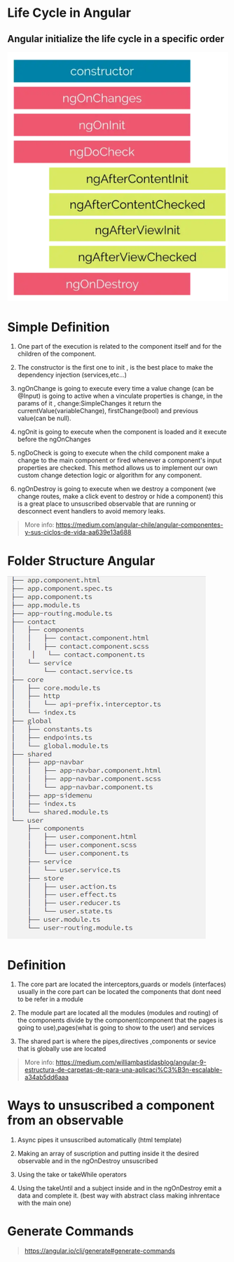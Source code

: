 # Life Cycle in Angular

## Angular initialize the life cycle in a specific order

![life_cycle](./images/life_cycle.png)

# Simple Definition

1. One part of the execution is related to the component itself and for the children of the component.

2. The constructor is the first one to init , is the best place to make the dependency injection (services,etc...)

3. ngOnChange is going to execute every time a value change (can be @Input) is going to active when a vinculate properties is change, in the params of it , change:SimpleChanges it return the currentValue(variableChange), firstChange(bool) and previous value(can be null).

4. ngOnit is going to execute when the component is loaded and it execute before the ngOnChanges

5. ngDoCheck is going to execute when the child component make a change to the main component or fired whenever a component's input properties are checked. This method allows us to implement our own custom change detection logic or algorithm for any component.

6. ngOnDestroy is going to execute when we destroy a component (we change routes, make a click event to destroy or hide a component) this is a great place to unsuscribed observable that are running or desconnect event handlers to avoid memory leaks.

> More info: https://medium.com/angular-chile/angular-componentes-y-sus-ciclos-de-vida-aa639e13a688

# Folder Structure Angular

![folder_structure](./images/folder_structure.png)

# Definition

1. The core part are located the interceptors,guards or models (interfaces) usually in the core part can be located the components that dont need to be refer in a module

2. The module part are located all the modules (modules and routing) of the components divide by the component(component that the pages is going to use),pages(what is going to show to the user) and services

3. The shared part is where the pipes,directives ,components or sevice that is globally use are located

> More info: https://medium.com/williambastidasblog/angular-9-estructura-de-carpetas-de-para-una-aplicaci%C3%B3n-escalable-a34ab5dd6aaa

# Ways to unsuscribed a component from an observable

1. Async pipes it unsuscribed automatically (html template)

2. Making an array of suscription and putting inside it the desired observable and in the ngOnDestroy unsuscribed

3. Using the take or takeWhile operators

4. Using the takeUntil and a subject inside and in the ngOnDestroy emit a data and complete it. (best way with abstract class making inhrentace with the main one)

# Generate Commands

> https://angular.io/cli/generate#generate-commands

